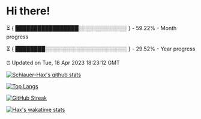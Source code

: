 # Hi there!

⏳ { █████████████████░░░░░░░░░░░░░ } - 59.22% - Month progress

⏳ { ████████░░░░░░░░░░░░░░░░░░░░░░ } - 29.52% - Year progress

⏰ Updated on Tue, 18 Apr 2023 18:23:12 GMT


[![Schlauer-Hax's github stats](https://github-readme-stats.vercel.app/api?username=Schlauer-Hax&show_icons=true&theme=dark&count_private=true)](https://github.com/Schlauer-Hax)


[![Top Langs](https://github-readme-stats.vercel.app/api/top-langs/?username=Schlauer-Hax&layout=compact&theme=dark)](https://github.com/Schlauer-Hax?tab=repositories)

[![GitHub Streak](https://streak-stats.demolab.com?user=Schlauer-Hax&theme=dark)](https://git.io/streak-stats)

[![Hax's wakatime stats](https://github-readme-stats.vercel.app/api/wakatime?username=Hax&theme=dark)](https://wakatime.com/@Hax)

